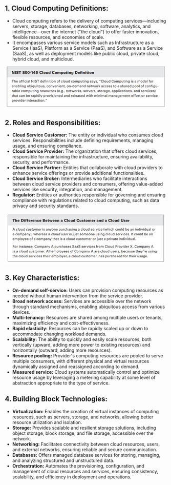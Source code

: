 
## 1. Cloud Computing Definitions:
   - Cloud computing refers to the delivery of computing services—including servers, storage, databases, networking, software, analytics, and intelligence—over the internet ("the cloud") to offer faster innovation, flexible resources, and economies of scale.
   - It encompasses various service models such as Infrastructure as a Service (IaaS), Platform as a Service (PaaS), and Software as a Service (SaaS), as well as deployment models like public cloud, private cloud, hybrid cloud, and multicloud.

   ![alt text](img/P1.png)

## 2. Roles and Responsibilities:
   - **Cloud Service Customer:** The entity or individual who consumes cloud services. Responsibilities include defining requirements, managing usage, and ensuring compliance.
   - **Cloud Service Provider:** The organization that offers cloud services, responsible for maintaining the infrastructure, ensuring availability, security, and performance.
   - **Cloud Service Partner:** Entities that collaborate with cloud providers to enhance service offerings or provide additional functionalities.
   - **Cloud Service Broker:** Intermediaries who facilitate interactions between cloud service providers and consumers, offering value-added services like security, integration, and management.
   - **Regulator:** Entities or authorities responsible for governing and ensuring compliance with regulations related to cloud computing, such as data privacy and security standards.


![alt text](img/P2.png)


## 3. Key Characteristics:
   - **On-demand self-service:** Users can provision computing resources as needed without human intervention from the service provider.
   - **Broad network access:** Services are accessible over the network through standard mechanisms, enabling ubiquitous access from various devices.
   - **Multi-tenancy:** Resources are shared among multiple users or tenants, maximizing efficiency and cost-effectiveness.
   - **Rapid elasticity:** Resources can be rapidly scaled up or down to accommodate changing workload demands.
   - **Scalability:** The ability to quickly and easily scale resources, both vertically (upward, adding more power to existing resources) and horizontally (outward, adding more resources).
   - **Resource pooling:** Provider's computing resources are pooled to serve multiple consumers, with different physical and virtual resources dynamically assigned and reassigned according to demand.
   - **Measured service:** Cloud systems automatically control and optimize resource usage by leveraging a metering capability at some level of abstraction appropriate to the type of service.

## 4. Building Block Technologies:
   - **Virtualization:** Enables the creation of virtual instances of computing resources, such as servers, storage, and networks, allowing better resource utilization and isolation.
   - **Storage:** Provides scalable and resilient storage solutions, including object storage, block storage, and file storage, accessible over the network.
   - **Networking:** Facilitates connectivity between cloud resources, users, and external networks, ensuring reliable and secure communication.
   - **Databases:** Offers managed database services for storing, managing, and analyzing structured and unstructured data.
   - **Orchestration:** Automates the provisioning, configuration, and management of cloud resources and services, ensuring consistency, scalability, and efficiency in deployment and operations.
